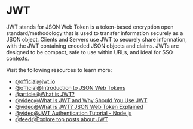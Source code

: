 # JWT

JWT stands for JSON Web Token is a token-based encryption open standard/methodology that is used to transfer information securely as a JSON object. Clients and Servers use JWT to securely share information, with the JWT containing encoded JSON objects and claims. JWTs are designed to be compact, safe to use within URLs, and ideal for SSO contexts.

Visit the following resources to learn more:

- [@official@jwt.io](https://jwt.io/)
- [@official@Introduction to JSON Web Tokens](https://jwt.io/introduction)
- [@article@What is JWT?](https://www.akana.com/blog/what-is-jwt)
- [@video@What Is JWT and Why Should You Use JWT](https://www.youtube.com/watch?v=7Q17ubqLfaM)
- [@video@What is JWT? JSON Web Token Explained](https://www.youtube.com/watch?v=926mknSW9Lo)
- [@video@JWT Authentication Tutorial - Node.js](https://www.youtube.com/watch?v=mbsmsi7l3r4)
- [@feed@Explore top posts about JWT](https://app.daily.dev/tags/jwt?ref=roadmapsh)
